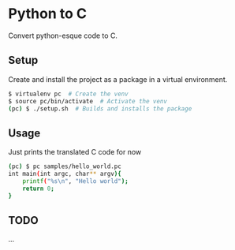 # Python to C
Convert python-esque code to C.

## Setup
Create and install the project as a package in a virtual environment.
```sh
$ virtualenv pc  # Create the venv
$ source pc/bin/activate  # Activate the venv
(pc) $ ./setup.sh  # Builds and installs the package
```

## Usage
Just prints the translated C code for now
```sh
(pc) $ pc samples/hello_world.pc
int main(int argc, char** argv){
    printf("%s\n", "Hello world");
    return 0;
}
```

## TODO
...
